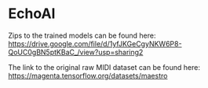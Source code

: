 # EchoAI

Zips to the trained models can be found here: https://drive.google.com/file/d/1yfJKGeCgyNKW6P8-QoUC0gBN5ptKBaC_/view?usp=sharing2

The link to the original raw MIDI dataset can be found here: https://magenta.tensorflow.org/datasets/maestro
